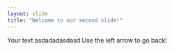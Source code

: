 ```yaml
---
layout: slide
title: "Welcome to our second slide!"
---
```

Your text asdadadasdasd
Use the left arrow to go back!
